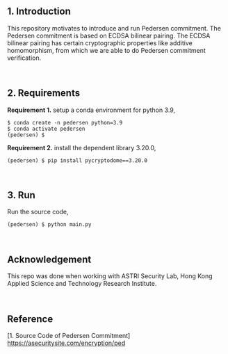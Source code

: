 ## 1. Introduction
This repository motivates to introduce and run Pedersen commitment. The Pedersen commitment is based on ECDSA bilinear pairing. The ECDSA bilinear pairing has certain cryptographic properties like additive homomorphism, from which we are able to do Pedersen commitment verification.   

<br>

## 2. Requirements

**Requirement 1.** setup a conda environment for python 3.9,
```shell
$ conda create -n pedersen python=3.9
$ conda activate pedersen
(pedersen) $
```

**Requirement 2.** install the dependent library 3.20.0,
```shell
(pedersen) $ pip install pycryptodome==3.20.0
```

<br>

## 3. Run
Run the source code,
```shell
(pedersen) $ python main.py
```




<br>

## Acknowledgement
This repo was done when working with ASTRI Security Lab, Hong Kong Applied Science and Technology Research Institute.


<br>

## Reference
[1. Source Code of Pedersen Commitment] https://asecuritysite.com/encryption/ped